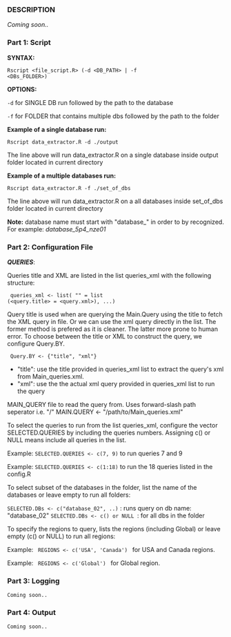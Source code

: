 ### DESCRIPTION

_Coming soon.._

### Part 1: Script

**SYNTAX:**

<code>Rscript <file_script.R> (-d <DB_PATH> | -f <DBs_FOLDER>)</code>

**OPTIONS:**

  <code>-d</code> for SINGLE DB run followed by the path to the database
  
  <code>-f</code> for FOLDER that contains multiple dbs followed by the path to the folder


**Example of a single database run:**
  
<code>Rscript data_extractor.R -d ./output </code>

The line above will run data_extractor.R on a single database inside output folder located in current directory

**Example of a multiple databases run:** 
  
<code>Rscript data_extractor.R -f ./set_of_dbs</code>

The line above will run data_extractor.R on a all databases inside set_of_dbs folder located in current directory

**Note:**
database name must start with "database_" in order to by recognized. For example: _database_5p4_nze01_
  
### Part 2: Configuration File
  
***QUERIES***: 
  
  Queries title and XML are listed in the list queries_xml with the following structure: 
  
  <code> queries_xml <- list( "<numberStr>" = list (<query.title> = <query.xml>), ...) </code>
  
Query title is used when are querying the Main.Query using the title to fetch the XML query in file. Or we can use the xml query directly in the list. The former method is prefered as it is cleaner. The latter more prone to human error. To choose between the title or XML to construct the query, we configure Query.BY.
    
<code> Query.BY <- {"title", "xml"} </code>

  
- "title": use the title provided in queries_xml list to extract the query's xml from Main_queries.xml. 
- "xml": use the the actual xml query provided in queries_xml list to run the query 
 
  
MAIN_QUERY file to read the query from. Uses forward-slash path seperator i.e. "/"
MAIN.QUERY <- "/path/to/Main_queries.xml"

To select the queries to run from the list queries_xml, configure the vector SELECTED.QUERIES by including the queries numbers. Assigning c() or NULL means include all queries in the list.
                  
Example: <code>SELECTED.QUERIES <- c(7, 9)</code> to run queries 7 and 9
   
Example: <code>SELECTED.QUERIES <- c(1:18)</code> to run the 18 queries listed in the config.R
    
To select subset of the databases in the folder, list the name of the databases or leave empty to run all folders:

<code>SELECTED.DBs <- c("database_02", ..)</code> : runs query on db name: "database_02" 
<code>SELECTED.DBs <- c() or NULL </code>: for all dbs in the folder

To specify the regions to query, lists the regions (including Global) or leave empty (c() or NULL) to run all regions:

Example: <code> REGIONS <- c('USA', 'Canada') </code> for USA and Canada regions.
    
Example: <code> REGIONS <- c('Global') </code> for Global region.


### Part 3: Logging

    Coming soon..
    
### Part 4: Output
    
    Coming soon..

